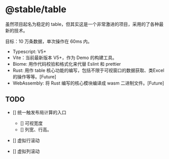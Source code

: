 # @stable/table

虽然项目起名为稳定的 table，但其实这是一个非常激进的项目，采用的了各种最新的技术。

目标：10 万条数据，单次操作在 60ms 内。

+ Typescript: V5+
+ Vite：当前最新版本 V5+，作为 Demo 的构建工具。
+ Biome: 用作代码校验和格式化来代替 Eslint 和 prettier
+ Rust: 用作 table 核心功能的编写，包括不限于可视窗口的数据获取、类Excel的操作等等。[Future]
+ WebAssembly: 将 Rust 编写的核心模块编译成 wasm 二进制文件。[Future]

## TODO

+ [] 统一触发布局计算的入口
    + [] 可视宽度
    + [] 列宽、行高。

+ [] 虚拟行滚动
+ [] 虚拟列滚动
